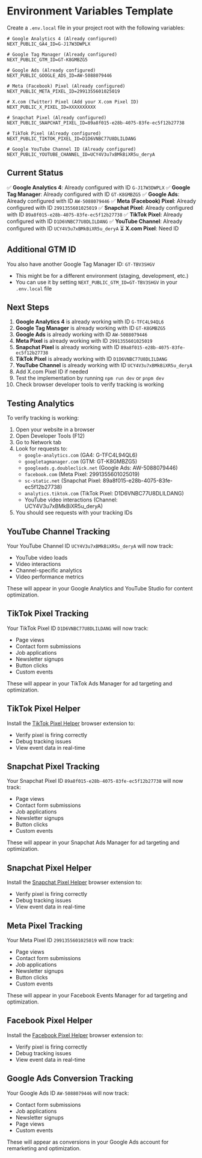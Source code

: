 # Environment Variables Template

Create a `.env.local` file in your project root with the following variables:

```env
# Google Analytics 4 (Already configured)
NEXT_PUBLIC_GA4_ID=G-J17W3DWPLX

# Google Tag Manager (Already configured)
NEXT_PUBLIC_GTM_ID=GT-K8GMBZG5

# Google Ads (Already configured)
NEXT_PUBLIC_GOOGLE_ADS_ID=AW-5088079446

# Meta (Facebook) Pixel (Already configured)
NEXT_PUBLIC_META_PIXEL_ID=2991355601025019

# X.com (Twitter) Pixel (Add your X.com Pixel ID)
NEXT_PUBLIC_X_PIXEL_ID=XXXXXXXXXX

# Snapchat Pixel (Already configured)
NEXT_PUBLIC_SNAPCHAT_PIXEL_ID=89a8f015-e28b-4075-83fe-ec5f12b27738

# TikTok Pixel (Already configured)
NEXT_PUBLIC_TIKTOK_PIXEL_ID=D1D6VNBC77U8DLILDANG

# Google YouTube Channel ID (Already configured)
NEXT_PUBLIC_YOUTUBE_CHANNEL_ID=UCY4V3u7xBMkBiXR5u_deryA
```

## Current Status

✅ **Google Analytics 4**: Already configured with ID `G-J17W3DWPLX`
✅ **Google Tag Manager**: Already configured with ID `GT-K8GMBZG5`
✅ **Google Ads**: Already configured with ID `AW-5088079446`
✅ **Meta (Facebook) Pixel**: Already configured with ID `2991355601025019`
✅ **Snapchat Pixel**: Already configured with ID `89a8f015-e28b-4075-83fe-ec5f12b27738`
✅ **TikTok Pixel**: Already configured with ID `D1D6VNBC77U8DLILDANG`
✅ **YouTube Channel**: Already configured with ID `UCY4V3u7xBMkBiXR5u_deryA`
⏳ **X.com Pixel**: Need ID

## Additional GTM ID

You also have another Google Tag Manager ID: `GT-TBV3SHGV`
- This might be for a different environment (staging, development, etc.)
- You can use it by setting `NEXT_PUBLIC_GTM_ID=GT-TBV3SHGV` in your `.env.local` file

## Next Steps

1. **Google Analytics 4** is already working with ID `G-TFC4L94QL6`
2. **Google Tag Manager** is already working with ID `GT-K8GMBZG5`
3. **Google Ads** is already working with ID `AW-5088079446`
4. **Meta Pixel** is already working with ID `2991355601025019`
5. **Snapchat Pixel** is already working with ID `89a8f015-e28b-4075-83fe-ec5f12b27738`
6. **TikTok Pixel** is already working with ID `D1D6VNBC77U8DLILDANG`
7. **YouTube Channel** is already working with ID `UCY4V3u7xBMkBiXR5u_deryA`
8. Add X.com Pixel ID if needed
9. Test the implementation by running `npm run dev` or `pnpm dev`
10. Check browser developer tools to verify tracking is working

## Testing Analytics

To verify tracking is working:
1. Open your website in a browser
2. Open Developer Tools (F12)
3. Go to Network tab
4. Look for requests to:
   - `google-analytics.com` (GA4: G-TFC4L94QL6)
   - `googletagmanager.com` (GTM: GT-K8GMBZG5)
   - `googleads.g.doubleclick.net` (Google Ads: AW-5088079446)
   - `facebook.com` (Meta Pixel: 2991355601025019)
   - `sc-static.net` (Snapchat Pixel: 89a8f015-e28b-4075-83fe-ec5f12b27738)
   - `analytics.tiktok.com` (TikTok Pixel: D1D6VNBC77U8DLILDANG)
   - YouTube video interactions (Channel: UCY4V3u7xBMkBiXR5u_deryA)
5. You should see requests with your tracking IDs

## YouTube Channel Tracking

Your YouTube Channel ID `UCY4V3u7xBMkBiXR5u_deryA` will now track:
- YouTube video loads
- Video interactions
- Channel-specific analytics
- Video performance metrics

These will appear in your Google Analytics and YouTube Studio for content optimization.

## TikTok Pixel Tracking

Your TikTok Pixel ID `D1D6VNBC77U8DLILDANG` will now track:
- Page views
- Contact form submissions
- Job applications
- Newsletter signups
- Button clicks
- Custom events

These will appear in your TikTok Ads Manager for ad targeting and optimization.

## TikTok Pixel Helper

Install the [TikTok Pixel Helper](https://chrome.google.com/webstore/detail/tiktok-pixel-helper/ebjbgpgnnplmlmpfhfmmmkfminnmmkkg) browser extension to:
- Verify pixel is firing correctly
- Debug tracking issues
- View event data in real-time

## Snapchat Pixel Tracking

Your Snapchat Pixel ID `89a8f015-e28b-4075-83fe-ec5f12b27738` will now track:
- Page views
- Contact form submissions
- Job applications
- Newsletter signups
- Button clicks
- Custom events

These will appear in your Snapchat Ads Manager for ad targeting and optimization.

## Snapchat Pixel Helper

Install the [Snapchat Pixel Helper](https://chrome.google.com/webstore/detail/snapchat-pixel-helper/ebjbgpgnnplmlmpfhfmmmkfminnmmkkg) browser extension to:
- Verify pixel is firing correctly
- Debug tracking issues
- View event data in real-time

## Meta Pixel Tracking

Your Meta Pixel ID `2991355601025019` will now track:
- Page views
- Contact form submissions
- Job applications
- Newsletter signups
- Button clicks
- Custom events

These will appear in your Facebook Events Manager for ad targeting and optimization.

## Facebook Pixel Helper

Install the [Facebook Pixel Helper](https://chrome.google.com/webstore/detail/facebook-pixel-helper/fdgfkebogiimcoedmjlckhdkpimdjbea) browser extension to:
- Verify pixel is firing correctly
- Debug tracking issues
- View event data in real-time

## Google Ads Conversion Tracking

Your Google Ads ID `AW-5088079446` will now track:
- Contact form submissions
- Job applications
- Newsletter signups
- Page views
- Custom events

These will appear as conversions in your Google Ads account for remarketing and optimization. 
